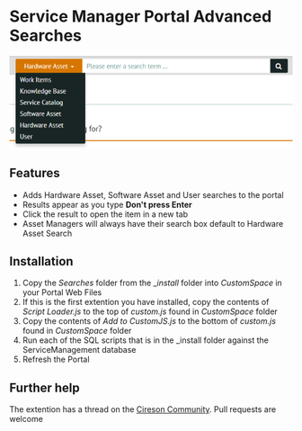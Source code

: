 # Service Manager Portal Advanced Searches

![Searches](/_images/Searches.PNG?raw=true "Advanced Searches")

## Features

- Adds Hardware Asset, Software Asset and User searches to the portal
- Results appear as you type **Don't press Enter**
- Click the result to open the item in a new tab
- Asset Managers will always have their search box default to Hardware Asset Search


## Installation

1. Copy the _Searches_ folder from the __install_ folder into _CustomSpace_ in your Portal Web Files
2. If this is the first extention you have installed, copy the contents of _Script Loader.js_ to the top of _custom.js_ found in _CustomSpace_ folder
3. Copy the contents of _Add to CustomJS.js_ to the bottom of _custom.js_ found in _CustomSpace_ folder
4. Run each of the SQL scripts that is in the _install folder against the ServiceManagement database
6. Refresh the Portal


## Further help

The extention has a thread on the [Cireson Community](http://example.com "Cireson Community Page").
Pull requests are welcome

